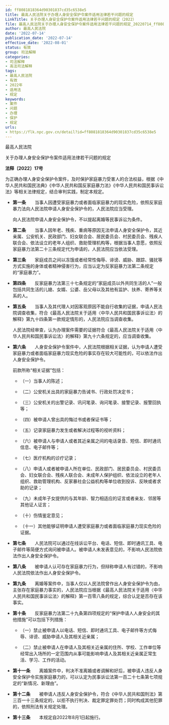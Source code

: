 ```yaml
---
id: ff8081818364d90301837cd35c6538e5
title: 最高人民法院关于办理人身安全保护令案件适用法律若干问题的规定
LinkTitle: 关于办理人身安全保护令案件适用法律若干问题的规定（2022）
file: 最高人民法院关于办理人身安全保护令案件适用法律若干问题的规定_20220714_ff8081818364d90301837cd35c6538e5.docx
author: 最高人民法院
date: '2022-07-14'
publication_date: '2022-07-14'
effective_date: '2022-08-01'
status: 有效
group: 司法解释
categories:
- 司法解释
- 高法司法解释
tags:
- 最高人民法院
- 有效
- 2022年
- 适用法
- 规定
keywords:
- 案件
- 问题
- 办理
- 保护
- 规定
urls:
- https://flk.npc.gov.cn/detail?id=ff8081818364d90301837cd35c6538e5
---
```


最高人民法院

关于办理人身安全保护令案件适用法律若干问题的规定

**法释〔2022〕17号**

为正确办理人身安全保护令案件，及时保护家庭暴力受害人的合法权益，根据《中华人民共和国民法典》《中华人民共和国反家庭暴力法》《中华人民共和国民事诉讼法》等相关法律规定，结合审判实践，制定本规定。

- **第一条**　　当事人因遭受家庭暴力或者面临家庭暴力的现实危险，依照反家庭暴力法向人民法院申请人身安全保护令的，人民法院应当受理。

  向人民法院申请人身安全保护令，不以提起离婚等民事诉讼为条件。

- **第二条**　　当事人因年老、残疾、重病等原因无法申请人身安全保护令，其近亲属、公安机关、民政部门、妇女联合会、居民委员会、村民委员会、残疾人联合会、依法设立的老年人组织、救助管理机构等，根据当事人意愿，依照反家庭暴力法第二十三条规定代为申请的，人民法院应当依法受理。

- **第三条**　　家庭成员之间以冻饿或者经常性侮辱、诽谤、威胁、跟踪、骚扰等方式实施的身体或者精神侵害行为，应当认定为反家庭暴力法第二条规定的“家庭暴力”。

- **第四条**　　反家庭暴力法第三十七条规定的“家庭成员以外共同生活的人”一般包括共同生活的儿媳、女婿、公婆、岳父母以及其他有监护、扶养、寄养等关系的人。

- **第五条**　　当事人及其代理人对因客观原因不能自行收集的证据，申请人民法院调查收集，符合《最高人民法院关于适用〈中华人民共和国民事诉讼法〉的解释》第九十四条第一款规定情形的，人民法院应当调查收集。

  人民法院经审查，认为办理案件需要的证据符合《最高人民法院关于适用〈中华人民共和国民事诉讼法〉的解释》第九十六条规定的，应当调查收集。

- **第六条**　　人身安全保护令案件中，人民法院根据相关证据，认为申请人遭受家庭暴力或者面临家庭暴力现实危险的事实存在较大可能性的，可以依法作出人身安全保护令。

  前款所称“相关证据”包括：

  - （一）当事人的陈述；

  - （二）公安机关出具的家庭暴力告诫书、行政处罚决定书；

  - （三）公安机关的出警记录、讯问笔录、询问笔录、接警记录、报警回执等；

  - （四）被申请人曾出具的悔过书或者保证书等；

  - （五）记录家庭暴力发生或者解决过程等的视听资料；

  - （六）被申请人与申请人或者其近亲属之间的电话录音、短信、即时通讯信息、电子邮件等；

  - （七）医疗机构的诊疗记录；

  - （八）申请人或者被申请人所在单位、民政部门、居民委员会、村民委员会、妇女联合会、残疾人联合会、未成年人保护组织、依法设立的老年人组织、救助管理机构、反家暴社会公益机构等单位收到投诉、反映或者求助的记录；

  - （九）未成年子女提供的与其年龄、智力相适应的证言或者亲友、邻居等其他证人证言；

  - （十）伤情鉴定意见；

  - （十一）其他能够证明申请人遭受家庭暴力或者面临家庭暴力现实危险的证据。

- **第七条**　　人民法院可以通过在线诉讼平台、电话、短信、即时通讯工具、电子邮件等简便方式询问被申请人。被申请人未发表意见的，不影响人民法院依法作出人身安全保护令。

- **第八条**　　被申请人认可存在家庭暴力行为，但辩称申请人有过错的，不影响人民法院依法作出人身安全保护令。

- **第九条**　　离婚等案件中，当事人仅以人民法院曾作出人身安全保护令为由，主张存在家庭暴力事实的，人民法院应当根据《最高人民法院关于适用〈中华人民共和国民事诉讼法〉的解释》第一百零八条的规定，综合认定是否存在该事实。

- **第十条**　　反家庭暴力法第二十九条第四项规定的“保护申请人人身安全的其他措施”可以包括下列措施：

  - （一）禁止被申请人以电话、短信、即时通讯工具、电子邮件等方式侮辱、诽谤、威胁申请人及其相关近亲属；

  - （二）禁止被申请人在申请人及其相关近亲属的住所、学校、工作单位等经常出入场所的一定范围内从事可能影响申请人及其相关近亲属正常生活、学习、工作的活动。

- **第十一条**　　离婚案件中，判决不准离婚或者调解和好后，被申请人违反人身安全保护令实施家庭暴力的，可以认定为民事诉讼法第一百二十七条第七项规定的“新情况、新理由”。

- **第十二条**　　被申请人违反人身安全保护令，符合《中华人民共和国刑法》第三百一十三条规定的，以拒不执行判决、裁定罪定罪处罚；同时构成其他犯罪的，依照刑法有关规定处理。

- **第十三条**　　本规定自2022年8月1日起施行。
